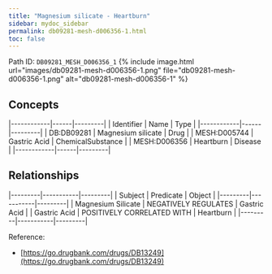 ```yaml
---
title: "Magnesium silicate - Heartburn"
sidebar: mydoc_sidebar
permalink: db09281-mesh-d006356-1.html
toc: false 
---
```



Path ID: `DB09281_MESH_D006356_1`
{% include image.html url="images/db09281-mesh-d006356-1.png" file="db09281-mesh-d006356-1.png" alt="db09281-mesh-d006356-1" %}

## Concepts

|------------|------|---------|
| Identifier | Name | Type    |
|------------|------|---------|
| DB:DB09281 | Magnesium silicate | Drug |
| MESH:D005744 | Gastric Acid | ChemicalSubstance |
| MESH:D006356 | Heartburn | Disease |
|------------|------|---------|

## Relationships

|---------|-----------|---------|
| Subject | Predicate | Object  |
|---------|-----------|---------|
| Magnesium Silicate | NEGATIVELY REGULATES | Gastric Acid |
| Gastric Acid | POSITIVELY CORRELATED WITH | Heartburn |
|---------|-----------|---------|

Reference: 
  - [https://go.drugbank.com/drugs/DB13249](https://go.drugbank.com/drugs/DB13249)
